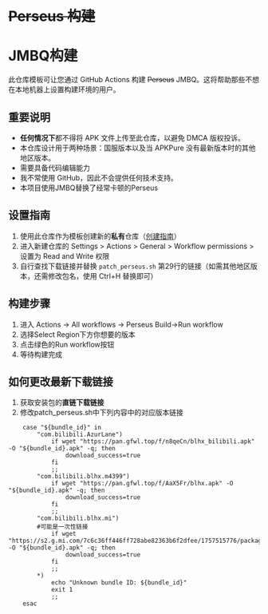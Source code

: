 # ~~Perseus 构建~~
# JMBQ构建

此仓库模板可让您通过 GitHub Actions 构建 ~~Perseus~~ JMBQ。这将帮助那些不想在本地机器上设置构建环境的用户。

## 重要说明
- **任何情况下**都不得将 APK 文件上传至此仓库，以避免 DMCA 版权投诉。
- 本仓库设计用于两种场景：国服版本以及当 APKPure 没有最新版本时的其他地区版本。
- 需要具备代码编辑能力
- 我不常使用 GitHub，因此不会提供任何技术支持。
- 本项目使用JMBQ替换了经常卡顿的Perseus

## 设置指南
1. 使用此仓库作为模板创建新的**私有**仓库（[创建指南](https://docs.github.com/en/repositories/creating-and-managing-repositories/creating-a-repository-from-a-template)）
2. 进入新建仓库的 Settings > Actions > General > Workflow permissions > 设置为 Read and Write 权限
3. 自行查找下载链接并替换 `patch_perseus.sh` 第29行的链接（如需其他地区版本，还需修改包名，使用 Ctrl+H 替换即可）

## 构建步骤
1. 进入 Actions -> All workflows -> Perseus Build->Run workflow
2. 选择Select Region下方你想要的版本
3. 点击绿色的Run workflow按钮
4. 等待构建完成

## 如何更改最新下载链接
1. 获取安装包的**直链下载链接**
2. 修改patch_perseus.sh中下列内容中的对应版本链接

```
    case "${bundle_id}" in
        "com.bilibili.AzurLane")
            if wget "https://pan.gfwl.top/f/n8qeCn/blhx_bilibili.apk" -O "${bundle_id}.apk" -q; then
                download_success=true
            fi
            ;;
        "com.bilibili.blhx.m4399")
            if wget "https://pan.gfwl.top/f/AaX5Fr/blhx.apk" -O "${bundle_id}.apk" -q; then
                download_success=true
            fi
            ;;
        "com.bilibili.blhx.mi")
        #可能是一次性链接
            if wget "https://s2.g.mi.com/7c6c36ff446ff728abe82363b6f2dfee/1757515776/package/AppStore/0778a75f7e0e64c5cb140f92866c2794ec0f2a02a/eyJhcGt2Ijo5NjExLCJuYW1lIjoiY29tLmJpbGliaWxpLmJsaHgubWkiLCJ2ZXJzaW9uIjoiMS4wIiwiY2lkIjoibWVuZ18xNDM5XzM0NV9hbmRyb2lkIiwibWQ1IjpmYWxzZX0/ce915ecd41db4e3016302cda639993a0" -O "${bundle_id}.apk" -q; then
                download_success=true
            fi
            ;;
        *)
            echo "Unknown bundle ID: ${bundle_id}"
            exit 1
            ;;
    esac
```

